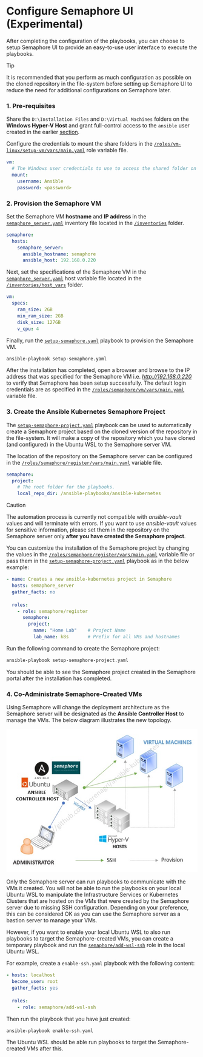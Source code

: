 # Configure Semaphore UI (Experimental)

After completing the configuration of the playbooks, you can choose to setup Semaphore UI to provide an easy-to-use user interface to execute the playbooks.

> [!TIP]
> It is recommended that you perform as much configuration as possible on the cloned repository in the file-system before setting up Semaphore UI to reduce the need for additional configurations on Semaphore later.

### 1. Pre-requisites

Share the `D:\Installation Files` and `D:\Virtual Machines` folders on the **Windows Hyper-V Host** and grant full-control access to the `ansible` user created in the earlier [section](https://github.com/serenagrl/ansible-kubernetes#hyper-v-host-requirements).

Configure the credentials to mount the share folders in the [`/roles/vm-linux/setup-vm/vars/main.yaml`](../roles/vm-linux/setup-vm/vars/main.yaml) role variable file.
```yaml
vm:
  # The Windows user credentials to use to access the shared folder on the winrm host.
  mount:
    username: Ansible
    password: <password>
```

### 2. Provision the Semaphore VM

Set the Semaphore VM **hostname** and **IP address** in the [`semaphore_server.yaml`](../inventories/semaphore_server.yaml) inventory file located in the [`/inventories`](../inventories) folder.
```yaml
semaphore:
  hosts:
    semaphore_server:
      ansible_hostname: semaphore
      ansible_host: 192.168.0.220
```

Next, set the specifications of the Semaphore VM in the [`semaphore_server.yaml`](../inventories/host_vars/semaphore_server.yaml) host variable file located in the [`/inventories/host_vars`](../inventories/host_vars) folder.
```yaml
vm:
  specs:
    ram_size: 2GB
    min_ram_size: 2GB
    disk_size: 127GB
    v_cpu: 4
```

Finally, run the [`setup-semaphore.yaml`](../setup-semaphore.yaml) playbook to provision the Semaphore VM.
```bash
ansible-playbook setup-semaphore.yaml
```

After the installation has completed, open a browser and browse to the IP address that was specified for the Semaphore VM i.e. _http://192.168.0.220_ to verify that Semaphore has been setup successfully. The default login credentials are as specified in the [`/roles/semaphore/vm/vars/main.yaml`](../roles/semaphore/vm/vars/main.yaml) variable file.

### 3. Create the Ansible Kubernetes Semaphore Project

The [`setup-semaphore-project.yaml`](../setup-semaphore-project.yaml) playbook can be used to automatically create a Semaphore project based on the cloned version of the repository in the file-system. It will make a copy of the repository which you have cloned (and configured) in the Ubuntu WSL to the Semaphore server VM.

The location of the repository on the Semaphore server can be configured in the [`/roles/semaphore/register/vars/main.yaml`](../roles/semaphore/register/vars/main.yaml) variable file.
```yaml
semaphore:
  project:
    # The root folder for the playbooks.
    local_repo_dir: /ansible-playbooks/ansible-kubernetes
```

> [!CAUTION]
> The automation process is currently not compatible with _ansible-vault_ values and will terminate with errors. If you want to use _ansible-vault_ values for sensitive information, please set them in the repository on the Semaphore server only **after you have created the Semaphore project**.

You can customize the installation of the Semaphore project by changing the values in the [`/roles/semaphore/register/vars/main.yaml`](../roles/semaphore/register/vars/main.yaml) variable file or pass them in the [`setup-semaphore-project.yaml`](../setup-semaphore-project.yaml) playbook as in the below example:

```yaml
- name: Creates a new ansible-kubernetes project in Semaphore
  hosts: semaphore_server
  gather_facts: no

  roles:
    - role: semaphore/register
      semaphore:
        project:
          name: "Home Lab"    # Project Name
          lab_name: k8s       # Prefix for all VMs and hostnames
```

Run the following command to create the Semaphore project:
```bash
ansible-playbook setup-semaphore-project.yaml
```

You should be able to see the Semaphore project created in the Semaphore portal after the installation has completed.

### 4. Co-Administrate Semaphore-Created VMs

Using Semaphore will change the deployment architecture as the Semaphore server will be designated as the **Ansible Controller Host** to manage the VMs. The below diagram illustrates the new topology.

<p align="center">
  <img src="images/ansible-kubernetes-semaphore.jpg" alt="Ansible Kubernetes with Semaphore"/>
</p>

Only the Semaphore server can run playbooks to communicate with the VMs it created. You will not be able to run the playbooks on your local Ubuntu WSL to manipulate the Infrastructure Services or Kubernetes Clusters that are hosted on the VMs that were created by the Semaphore server due to missing SSH configuration. Depending on your preference, this can be considered OK as you can use the Semaphore server as a bastion server to manage your VMs.

However, if you want to enable your local Ubuntu WSL to also run playbooks to target the Semaphore-created VMs, you can create a temporary playbook and run the [`semaphore/add-wsl-ssh`](roles/semaphore/add-wsl-ssh) role in the local Ubuntu WSL.

For example, create a `enable-ssh.yaml` playbook with the following content:
```yaml
- hosts: localhost
  become_user: root
  gather_facts: yes

  roles:
    - role: semaphore/add-wsl-ssh
```

Then run the playbook that you have just created:
```bash
ansible-playbook enable-ssh.yaml
```

The Ubuntu WSL should be able run playbooks to target the Semaphore-created VMs after this.
